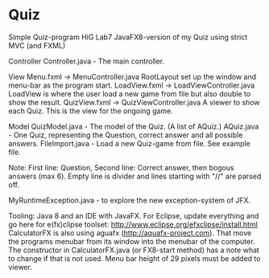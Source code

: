 # Quiz
Simple Quiz-program
HiG Lab7
JavaFX8-version of my Quiz using strict MVC (and FXML)

Controller
Controller.java - The main controller.

View
Menu.fxml -> MenuController.java
RootLayout set up the window and menu-bar as the program start.
LoadView.fxml -> LoadViewController.java
LoadView is where the user load a new game from file but also double to show the result.
QuizView.fxml -> QuizViewController.java
A viewer to show each Quiz. This is the view for the ongoing game.

Model
QuizModel.java - The model of the Quiz. (A list of AQuiz.)
AQuiz.java  - One Quiz, representing the Question, correct answer and all possible answers.
FileImport.java - Load a new Quiz-game from file. See example file.

Note: First line: Question, Second line: Correct answer, then bogous answers (max 6).
Empty line is divider and lines starting with "//" are parsed off.

MyRuntimeException.java - to explore the new exception-system of JFX.

Tooling: Java 8 and an IDE with JavaFX. For Eclipse, update everything and go here for e(fx)clipse toolset: http://www.eclipse.org/efxclipse/install.html
CalculatorFX is also using aguafx (http://aquafx-project.com). That move the programs menubar from its window into the menubar of the computer. The constructor in CalculatorFX.java (or FX8-start method) has a note what to change if that is not used. Menu bar height of 29 pixels must be added to viewer.
